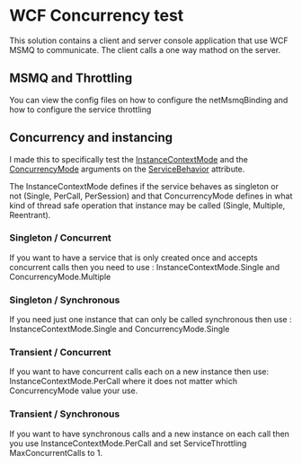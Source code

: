 # WCF Concurrency test

This solution contains a client and server console application that use WCF MSMQ to communicate. The client calls a one way mathod on the server.

## MSMQ and Throttling

You can view the config files on how to configure the netMsmqBinding and how to configure the service throttling

## Concurrency and instancing

I made this to specifically test the [InstanceContextMode][4] and the [ConcurrencyMode][3] arguments on the [ServiceBehavior][0] attribute.

The InstanceContextMode defines if the service behaves as singleton or not (Single, PerCall, PerSession) and that ConcurrencyMode defines in what kind of thread safe operation that instance may be called (Single, Multiple, Reentrant).

### Singleton / Concurrent

If you want to have a service that is only created once and accepts concurrent calls then you need to use : InstanceContextMode.Single and ConcurrencyMode.Multiple

### Singleton / Synchronous

If you need just one instance that can only be called synchronous then use : InstanceContextMode.Single and ConcurrencyMode.Single

### Transient / Concurrent

If you want to have concurrent calls each on a new instance then use: InstanceContextMode.PerCall where it does not matter which ConcurrencyMode value your use.

### Transient / Synchronous

If you want to have synchronous calls and a new instance on each call then you use InstanceContextMode.PerCall and set ServiceThrottling MaxConcurrentCalls to 1.


[0]: http://msdn.microsoft.com/en-us/library/ms554644.aspx
[1]: http://msdn.microsoft.com/en-us/library/system.servicemodel.servicebehaviorattribute.concurrencymode.aspx
[2]: http://msdn.microsoft.com/en-us/library/system.servicemodel.servicebehaviorattribute.instancecontextmode.aspx
[3]: http://msdn.microsoft.com/en-us/library/system.servicemodel.concurrencymode.aspx
[4]: http://msdn.microsoft.com/en-us/library/system.servicemodel.instancecontextmode.aspx